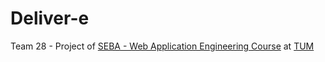 # Deliver-e
Team 28 - Project of [SEBA - Web Application Engineering Course](https://wwwmatthes.in.tum.de/pages/1mqqqoqe7gapz/SEBA-Master-Web-Application-Engineering) at [TUM](https://www.tum.de)
